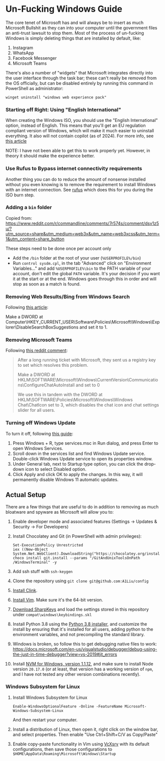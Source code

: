 # Un-Fucking Windows Guide
The core tenet of Microsoft has and will always be to insert as much Microsoft
Bullshit as they can into your computer until the government files an anti-trust
lawsuit to stop them. Most of the process of un-fucking Windows is simply deleting
things that are installed by default, like:

1. Instagram
2. WhatsApp
3. Facebook Messenger
4. Microsoft Teams

There's also a number of "widgets" that Microsoft integrates directly into the
user interface through the task bar; these can't really be removed from the OS
officially, but can be disabled entirely by running this command in PowerShell
as administrator:

```
winget uninstall "windows web experience pack"
```

### Starting off Right: Using "English International"
When creating the Windows ISO, you should use the "English International" option,
instead of English. This means that you'll get an EU regulation compliant version
of Windows, which will make it much easier to uninstall everything. It also will
not contain copilot (as of 2024). For more info, see [this article](https://www.zdnet.com/article/heres-how-microsoft-will-change-windows-to-comply-with-eu-laws/)

NOTE: I have not been able to get this to work properly yet. However, in theory
it should make the experience better.

### Use Rufus to Bypass internet connectivity requirements
Another thing you can do to reduce the amount of nonsense installed without you even
knowing is to remove the requirement to install Windows with an internet connection.
See [rufus](https://rufus.ie/en/) which does this for you during the ISO burn step.

### Adding a `bin` folder
Copied from: https://www.reddit.com/r/commandline/comments/7r574s/comment/dsv1z5u/?utm_source=share&utm_medium=web3x&utm_name=web3xcss&utm_term=1&utm_content=share_button

These steps need to be done once per account only
- Add the `/bin` folder at the root of your user (`%USERPROFILE%/bin`)
- Run `control sysdm.cpl`, in the tab "Advanced" click on "Environment Variables..."
  and add `%USERPROFILE%\bin` to the PATH variable of your account, don't edit the
  global `PATH` variable. It's your decision if you want it at the start or at the end.
  Windows goes through this in order and will stop as soon as a match is found.

### Removing Web Results/Bing from Windows Search
Following [this article](https://nerdschalk.com/how-to-disable-web-results-in-windows-11-start-or-search-menu/):

Make a DWORD at Computer\HKEY_CURRENT_USER\Software\Policies\Microsoft\Windows\Explorer\DisableSearchBoxSuggestions and set it to 1.

### Removing Microsoft Teams
Following [this reddit comment](https://www.reddit.com/r/sysadmin/comments/q771i4/comment/ho15fvm/?utm_source=share&utm_medium=web2x&context=3):

> After a long running ticket with Microsoft, they sent us a registry key to set which resolves this problem.
>
> Make a DWORD at HKLM\SOFTWARE\Microsoft\Windows\CurrentVersion\Communications\ConfigureChatAutoInstall and set to 0
>
> We use this in tandem with the DWORD at HKLM\SOFTWARE\Policies\Microsoft\Windows\Windows Chat\ChatIcon set to 3, which disables the chat icon and chat settings slider for all users.

### Turning off Windows Update
To turn it off, following [this guide](https://www.minitool.com/data-recovery/how-to-stop-windows-11-update.html):

1. Press Windows + R, type services.msc in Run dialog, and press Enter to open Windows Services.
2. Scroll down in the services list and find Windows Update service. Double-click Windows Update service to open its properties window.
3. Under General tab, next to Startup type option, you can click the drop-down icon to select Disabled option.
4. Click Apply and click OK to apply the changes. In this way, it will permanently disable Windows 11 automatic updates.


## Actual Setup
There are a few things that are useful to do in addition to removing
as much bloatware and spyware as Microsoft will allow you to:

1. Enable developer mode and associated features (Settings -&gt; Updates &amp; Security
   -&gt; For Developers)

2. Install Chocolatey and Git (in PowerShell with admin privileges):

   ```
   Set-ExecutionPolicy Unrestricted
   iex ((New-Object System.Net.WebClient).DownloadString("https://chocolatey.org/install.ps1"))
   choco install git.install --params "/GitAndUnixToolsOnPath /WindowsTerminal" -y
   ```

2. Add ssh stuff with `ssh-keygen`

3. Clone the repository using `git clone git@github.com:A1Liu/config`

4. [Install Clink](https://chrisant996.github.io/clink/).

4. [Install Vim](https://github.com/vim/vim-win32-installer/releases). Make sure
   it's the 64-bit version.

5. [Download SharpKeys](https://apps.microsoft.com/store/detail/XPFFCG7M673D4F) and load
   the settings stored in this repository under `compat\windows\keybindings.skl`

6. Install Python 3.8 using the [Python 3.8 installer](https://www.python.org/downloads/release/python-382/),
   and customize the install by ensuring that it's installed for all users, adding
   python to the environment variables, and not precompiling the standard library.

7. Windows is broken, so follow this to get debugging native files to work:
   https://docs.microsoft.com/en-us/visualstudio/debugger/debug-using-the-just-in-time-debugger?view=vs-2019#jit_errors

8. Install [NVM for Windows, version 1.1.12](https://github.com/coreybutler/nvm-windows/releases/tag/1.1.12), and make
   sure to install Node version `20.17.0` (or at least, that version has a working version of `npm`, and I have not tested any other version combinations recently).

### Windows Subsystem for Linux
1. Install Windows Subsystem for Linux

   ```
   Enable-WindowsOptionalFeature -Online -FeatureName Microsoft-Windows-Subsystem-Linux
   ```

   And then restart your computer.

2. Install a distribution of Linux, then open it, right click on the window bar,
   and select properties. Then enable "Use Ctrl+Shift+C/V as Copy/Paste"

3. Enable copy-paste functionality in Vim using
   [VcXsrv](https://sourceforge.net/projects/vcxsrv/) with its default configurations,
   then save those configurations to `$HOME\AppData\Roaming\Microsoft\Windows\Startup`
